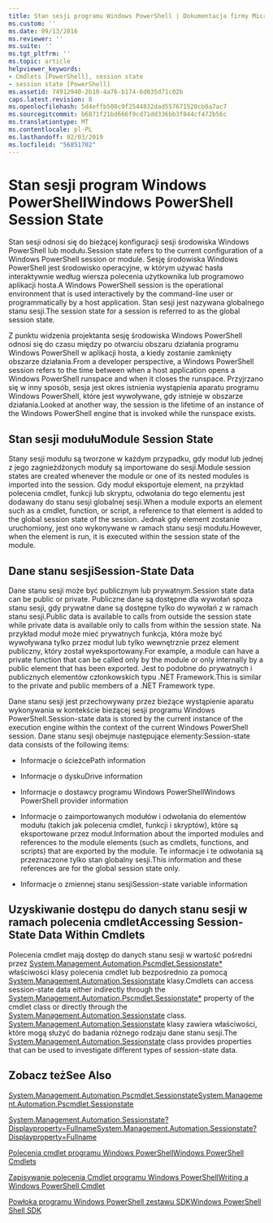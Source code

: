 ```yaml
---
title: Stan sesji programu Windows PowerShell | Dokumentacja firmy Microsoft
ms.custom: ''
ms.date: 09/13/2016
ms.reviewer: ''
ms.suite: ''
ms.tgt_pltfrm: ''
ms.topic: article
helpviewer_keywords:
- Cmdlets [PowerShell], session state
- session state [PowerShell]
ms.assetid: 74912940-2b10-4a76-b174-6d035d71c02b
caps.latest.revision: 8
ms.openlocfilehash: 5d4effb508c9f2544832dad557671520cb0a7ac7
ms.sourcegitcommit: b6871f21bd666f9cd71dd336bb3f844cf472b56c
ms.translationtype: MT
ms.contentlocale: pl-PL
ms.lasthandoff: 02/03/2019
ms.locfileid: "56851702"
---
```

# <a name="windows-powershell-session-state"></a><span data-ttu-id="fb395-102">Stan sesji program Windows PowerShell</span><span class="sxs-lookup"><span data-stu-id="fb395-102">Windows PowerShell Session State</span></span>

<span data-ttu-id="fb395-103">Stan sesji odnosi się do bieżącej konfiguracji sesji środowiska Windows PowerShell lub modułu.</span><span class="sxs-lookup"><span data-stu-id="fb395-103">Session state refers to the current configuration of a Windows PowerShell session or module.</span></span> <span data-ttu-id="fb395-104">Sesję środowiska Windows PowerShell jest środowisko operacyjne, w którym używać hasła interaktywnie według wiersza polecenia użytkownika lub programowo aplikacji hosta.</span><span class="sxs-lookup"><span data-stu-id="fb395-104">A Windows PowerShell session is the operational environment that is used interactively by the command-line user or programmatically by a host application.</span></span> <span data-ttu-id="fb395-105">Stan sesji jest nazywana globalnego stanu sesji.</span><span class="sxs-lookup"><span data-stu-id="fb395-105">The session state for a session is referred to as the global session state.</span></span>

<span data-ttu-id="fb395-106">Z punktu widzenia projektanta sesję środowiska Windows PowerShell odnosi się do czasu między po otwarciu obszaru działania programu Windows PowerShell w aplikacji hosta, a kiedy zostanie zamknięty obszarze działania.</span><span class="sxs-lookup"><span data-stu-id="fb395-106">From a developer perspective, a Windows PowerShell session refers to the time between when a host application opens a Windows PowerShell runspace and when it closes the runspace.</span></span> <span data-ttu-id="fb395-107">Przyjrzano się w inny sposób, sesja jest okres istnienia wystąpienia aparatu programu Windows PowerShell, które jest wywoływane, gdy istnieje w obszarze działania.</span><span class="sxs-lookup"><span data-stu-id="fb395-107">Looked at another way, the session is the lifetime of an instance of the Windows PowerShell engine that is invoked while the runspace exists.</span></span>

## <a name="module-session-state"></a><span data-ttu-id="fb395-108">Stan sesji modułu</span><span class="sxs-lookup"><span data-stu-id="fb395-108">Module Session State</span></span>

<span data-ttu-id="fb395-109">Stany sesji modułu są tworzone w każdym przypadku, gdy moduł lub jednej z jego zagnieżdżonych moduły są importowane do sesji.</span><span class="sxs-lookup"><span data-stu-id="fb395-109">Module session states are created whenever the module or one of its nested modules is imported into the session.</span></span> <span data-ttu-id="fb395-110">Gdy moduł eksportuje element, na przykład polecenia cmdlet, funkcji lub skryptu, odwołania do tego elementu jest dodawany do stanu sesji globalnej sesji.</span><span class="sxs-lookup"><span data-stu-id="fb395-110">When a module exports an element such as a cmdlet, function, or script, a reference to that element is added to the global session state of the session.</span></span> <span data-ttu-id="fb395-111">Jednak gdy element zostanie uruchomiony, jest ono wykonywane w ramach stanu sesji modułu.</span><span class="sxs-lookup"><span data-stu-id="fb395-111">However, when the element is run, it is executed within the session state of the module.</span></span>

## <a name="session-state-data"></a><span data-ttu-id="fb395-112">Dane stanu sesji</span><span class="sxs-lookup"><span data-stu-id="fb395-112">Session-State Data</span></span>

<span data-ttu-id="fb395-113">Dane stanu sesji może być publicznym lub prywatnym.</span><span class="sxs-lookup"><span data-stu-id="fb395-113">Session state data can be public or private.</span></span> <span data-ttu-id="fb395-114">Publiczne dane są dostępne dla wywołań spoza stanu sesji, gdy prywatne dane są dostępne tylko do wywołań z w ramach stanu sesji.</span><span class="sxs-lookup"><span data-stu-id="fb395-114">Public data is available to calls from outside the session state while private data is available only to calls from within the session state.</span></span> <span data-ttu-id="fb395-115">Na przykład moduł może mieć prywatnych funkcja, która może być wywoływana tylko przez moduł lub tylko wewnętrznie przez element publiczny, który został wyeksportowany.</span><span class="sxs-lookup"><span data-stu-id="fb395-115">For example, a module can have a private function that can be called only by the module or only internally by a public element that has been exported.</span></span> <span data-ttu-id="fb395-116">Jest to podobne do prywatnych i publicznych elementów członkowskich typu .NET Framework.</span><span class="sxs-lookup"><span data-stu-id="fb395-116">This is similar to the private and public members of a .NET Framework type.</span></span>

<span data-ttu-id="fb395-117">Dane stanu sesji jest przechowywany przez bieżące wystąpienie aparatu wykonywania w kontekście bieżącej sesji programu Windows PowerShell.</span><span class="sxs-lookup"><span data-stu-id="fb395-117">Session-state data is stored by the current instance of the execution engine within the context of the current Windows PowerShell session.</span></span> <span data-ttu-id="fb395-118">Dane stanu sesji obejmuje następujące elementy:</span><span class="sxs-lookup"><span data-stu-id="fb395-118">Session-state data consists of the following items:</span></span>

- <span data-ttu-id="fb395-119">Informacje o ścieżce</span><span class="sxs-lookup"><span data-stu-id="fb395-119">Path information</span></span>

- <span data-ttu-id="fb395-120">Informacje o dysku</span><span class="sxs-lookup"><span data-stu-id="fb395-120">Drive information</span></span>

- <span data-ttu-id="fb395-121">Informacje o dostawcy programu Windows PowerShell</span><span class="sxs-lookup"><span data-stu-id="fb395-121">Windows PowerShell provider information</span></span>

- <span data-ttu-id="fb395-122">Informacje o zaimportowanych modułów i odwołania do elementów modułu (takich jak polecenia cmdlet, funkcji i skryptów), które są eksportowane przez moduł.</span><span class="sxs-lookup"><span data-stu-id="fb395-122">Information about the imported modules and references to the module elements (such as cmdlets, functions, and scripts) that are exported by the module.</span></span> <span data-ttu-id="fb395-123">Te informacje i te odwołania są przeznaczone tylko stan globalny sesji.</span><span class="sxs-lookup"><span data-stu-id="fb395-123">This information and these references are for the global session state only.</span></span>

- <span data-ttu-id="fb395-124">Informacje o zmiennej stanu sesji</span><span class="sxs-lookup"><span data-stu-id="fb395-124">Session-state variable information</span></span>

## <a name="accessing-session-state-data-within-cmdlets"></a><span data-ttu-id="fb395-125">Uzyskiwanie dostępu do danych stanu sesji w ramach polecenia cmdlet</span><span class="sxs-lookup"><span data-stu-id="fb395-125">Accessing Session-State Data Within Cmdlets</span></span>

<span data-ttu-id="fb395-126">Polecenia cmdlet mają dostęp do danych stanu sesji w wartość pośredni przez [System.Management.Automation.Pscmdlet.Sessionstate\*](/dotnet/api/System.Management.Automation.PSCmdlet.SessionState) właściwości klasy polecenia cmdlet lub bezpośrednio za pomocą [ System.Management.Automation.Sessionstate](/dotnet/api/System.Management.Automation.SessionState) klasy.</span><span class="sxs-lookup"><span data-stu-id="fb395-126">Cmdlets can access session-state data either indirectly through the [System.Management.Automation.Pscmdlet.Sessionstate\*](/dotnet/api/System.Management.Automation.PSCmdlet.SessionState) property of the cmdlet class or directly through the [System.Management.Automation.Sessionstate](/dotnet/api/System.Management.Automation.SessionState) class.</span></span> <span data-ttu-id="fb395-127">[System.Management.Automation.Sessionstate](/dotnet/api/System.Management.Automation.SessionState) klasy zawiera właściwości, które mogą służyć do badania różnego rodzaju dane stanu sesji.</span><span class="sxs-lookup"><span data-stu-id="fb395-127">The [System.Management.Automation.Sessionstate](/dotnet/api/System.Management.Automation.SessionState) class provides properties that can be used to investigate different types of session-state data.</span></span>

## <a name="see-also"></a><span data-ttu-id="fb395-128">Zobacz też</span><span class="sxs-lookup"><span data-stu-id="fb395-128">See Also</span></span>

[<span data-ttu-id="fb395-129">System.Management.Automation.Pscmdlet.Sessionstate</span><span class="sxs-lookup"><span data-stu-id="fb395-129">System.Management.Automation.Pscmdlet.Sessionstate</span></span>](/dotnet/api/System.Management.Automation.PSCmdlet.SessionState)

[<span data-ttu-id="fb395-130">System.Management.Automation.Sessionstate?Displayproperty=Fullname</span><span class="sxs-lookup"><span data-stu-id="fb395-130">System.Management.Automation.Sessionstate?Displayproperty=Fullname</span></span>](/dotnet/api/System.Management.Automation.SessionState)

[<span data-ttu-id="fb395-131">Polecenia cmdlet programu Windows PowerShell</span><span class="sxs-lookup"><span data-stu-id="fb395-131">Windows PowerShell Cmdlets</span></span>](./cmdlet-overview.md)

[<span data-ttu-id="fb395-132">Zapisywanie polecenia Cmdlet programu Windows PowerShell</span><span class="sxs-lookup"><span data-stu-id="fb395-132">Writing a Windows PowerShell Cmdlet</span></span>](./writing-a-windows-powershell-cmdlet.md)

[<span data-ttu-id="fb395-133">Powłoka programu Windows PowerShell zestawu SDK</span><span class="sxs-lookup"><span data-stu-id="fb395-133">Windows PowerShell Shell SDK</span></span>](../windows-powershell-reference.md)
